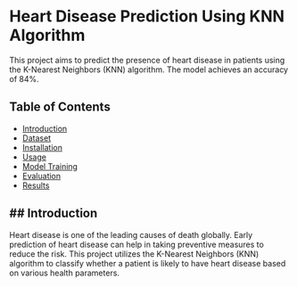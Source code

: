 # Heart Disease Prediction Using KNN Algorithm

This project aims to predict the presence of heart disease in patients using the K-Nearest Neighbors (KNN) algorithm. The model achieves an accuracy of 84%.

## Table of Contents

- [Introduction](#introduction)
- [Dataset](#dataset)
- [Installation](#installation)
- [Usage](#usage)
- [Model Training](#model-training)
- [Evaluation](#evaluation)
- [Results](#results)
## ## Introduction

Heart disease is one of the leading causes of death globally. Early prediction of heart disease can help in taking preventive measures to reduce the risk. This project utilizes the K-Nearest Neighbors (KNN) algorithm to classify whether a patient is likely to have heart disease based on various health parameters.
